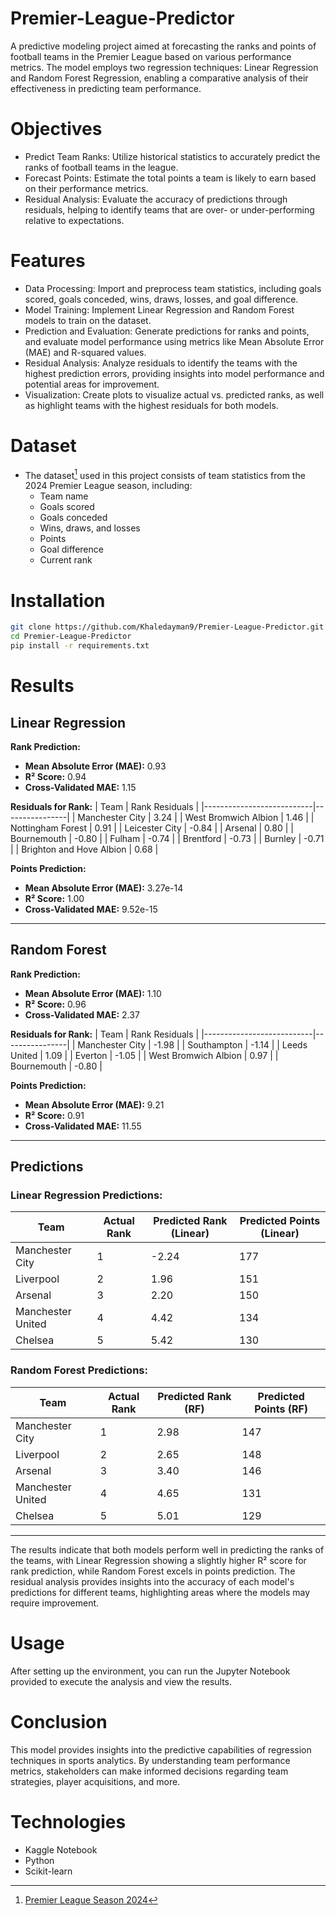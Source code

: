# Premier-League-Predictor
A predictive modeling project aimed at forecasting the ranks and points of football teams in the Premier League based on various performance metrics. The model employs two regression techniques: Linear Regression and Random Forest Regression, enabling a comparative analysis of their effectiveness in predicting team performance.

# Objectives
- Predict Team Ranks: Utilize historical statistics to accurately predict the ranks of football teams in the league.
- Forecast Points: Estimate the total points a team is likely to earn based on their performance metrics.
- Residual Analysis: Evaluate the accuracy of predictions through residuals, helping to identify teams that are over- or under-performing relative to expectations.

# Features
- Data Processing: Import and preprocess team statistics, including goals scored, goals conceded, wins, draws, losses, and goal difference.
- Model Training: Implement Linear Regression and Random Forest models to train on the dataset.
- Prediction and Evaluation: Generate predictions for ranks and points, and evaluate model performance using metrics like Mean Absolute Error (MAE) and R-squared values.
- Residual Analysis: Analyze residuals to identify the teams with the highest prediction errors, providing insights into model performance and potential areas for improvement.
- Visualization: Create plots to visualize actual vs. predicted ranks, as well as highlight teams with the highest residuals for both models.

# Dataset
- The dataset[^1] used in this project consists of team statistics from the 2024 Premier League season, including:
  - Team name
  - Goals scored
  - Goals conceded
  - Wins, draws, and losses
  - Points
  - Goal difference
  - Current rank

[^1]: [Premier League Season 2024](https://www.kaggle.com/datasets/abdelrahmanemad594/premier-league-season-2024)

# Installation
```bash
git clone https://github.com/Khaledayman9/Premier-League-Predictor.git
cd Premier-League-Predictor
pip install -r requirements.txt
```

# Results
## Linear Regression

**Rank Prediction:**
- **Mean Absolute Error (MAE):** 0.93
- **R² Score:** 0.94
- **Cross-Validated MAE:** 1.15

**Residuals for Rank:**
| Team                      | Rank Residuals |
|---------------------------|----------------|
| Manchester City           | 3.24           |
| West Bromwich Albion      | 1.46           |
| Nottingham Forest         | 0.91           |
| Leicester City            | -0.84          |
| Arsenal                   | 0.80           |
| Bournemouth               | -0.80          |
| Fulham                    | -0.74          |
| Brentford                 | -0.73          |
| Burnley                   | -0.71          |
| Brighton and Hove Albion  | 0.68           |

**Points Prediction:**
- **Mean Absolute Error (MAE):** 3.27e-14
- **R² Score:** 1.00
- **Cross-Validated MAE:** 9.52e-15

---

## Random Forest

**Rank Prediction:**
- **Mean Absolute Error (MAE):** 1.10
- **R² Score:** 0.96
- **Cross-Validated MAE:** 2.37

**Residuals for Rank:**
| Team                      | Rank Residuals |
|---------------------------|----------------|
| Manchester City           | -1.98          |
| Southampton               | -1.14          |
| Leeds United              | 1.09           |
| Everton                   | -1.05          |
| West Bromwich Albion      | 0.97           |
| Bournemouth               | -0.80          |

**Points Prediction:**
- **Mean Absolute Error (MAE):** 9.21
- **R² Score:** 0.91
- **Cross-Validated MAE:** 11.55

---

## Predictions

### Linear Regression Predictions:
| Team                      | Actual Rank | Predicted Rank (Linear) | Predicted Points (Linear) |
|---------------------------|-------------|--------------------------|----------------------------|
| Manchester City           | 1           | -2.24                    | 177                        |
| Liverpool                 | 2           | 1.96                     | 151                        |
| Arsenal                   | 3           | 2.20                     | 150                        |
| Manchester United         | 4           | 4.42                     | 134                        |
| Chelsea                   | 5           | 5.42                     | 130                        |

### Random Forest Predictions:
| Team                      | Actual Rank | Predicted Rank (RF)     | Predicted Points (RF)     |
|---------------------------|-------------|--------------------------|----------------------------|
| Manchester City           | 1           | 2.98                     | 147                        |
| Liverpool                 | 2           | 2.65                     | 148                        |
| Arsenal                   | 3           | 3.40                     | 146                        |
| Manchester United         | 4           | 4.65                     | 131                        |
| Chelsea                   | 5           | 5.01                     | 129                        |

---
The results indicate that both models perform well in predicting the ranks of the teams, with Linear Regression showing a slightly higher R² score for rank prediction, while Random Forest excels in points prediction. The residual analysis provides insights into the accuracy of each model's predictions for different teams, highlighting areas where the models may require improvement.

# Usage
After setting up the environment, you can run the Jupyter Notebook provided to execute the analysis and view the results.

# Conclusion
This model provides insights into the predictive capabilities of regression techniques in sports analytics. By understanding team performance metrics, stakeholders can make informed decisions regarding team strategies, player acquisitions, and more.


# Technologies
- Kaggle Notebook
- Python
- Scikit-learn
